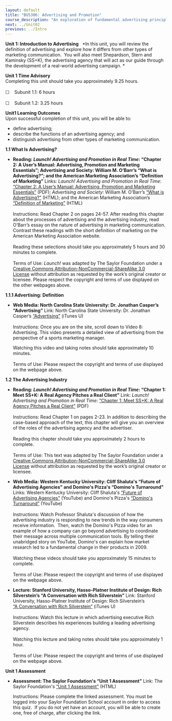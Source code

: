 ```yaml
---
layout: default
title: "BUS306: Advertising and Promotion"
course_description: "An exploration of fundamental advertising principles and the role advertising plays in the promotional mix, with particular emphasis on identifying the unique characteristics of advertising and examining familiar marketing concepts using an advertising framework."
next: ../Unit02
previous: ../Intro
---
```

**Unit 1: Introduction to Advertising** <span id="1"></span> 
*In this unit, you will review the definition of advertising and explore
how it differs from other types of marketing communication.  You will
also meet Shepardson, Stern and Kaminsky (SS+K), the advertising agency
that will act as our guide through the development of a real-world
advertising campaign. *

**Unit 1 Time Advisory**  
Completing this unit should take you approximately 9.25 hours.  
    
 ☐    Subunit 1.1: 6 hours  
    
 ☐    Subunit 1.2: 3.25 hours

**Unit1 Learning Outcomes**  
Upon successful completion of this unit, you will be able to:  
-   define advertising;
-   describe the functions of an advertising agency; and
-   distinguish advertising from other types of marketing communication.

**1.1 What Is Advertising?** <span id="1.1"></span> 
-   **Reading: *Launch! Advertising and Promotion in Real Time*:
    “Chapter 2: A User’s Manual: Advertising, Promotion and Marketing
    Essentials”; Advertising and Society: William M. O’Barr’s “What is
    Advertising?”; and the American Marketing Association’s “Definition
    of Marketing”**
    Links: *Launch! Advertising and Promotion in Real Time*: [“Chapter
    2: A User’s Manual: Advertising, Promotion and Marketing
    Essentials](https://resources.saylor.org/archived/textbooks/Launch!%20Advertising%20and%20Promotion%20in%20Real%20Time.pdf)[”](https://resources.saylor.org/archived/textbooks/Launch!%20Advertising%20and%20Promotion%20in%20Real%20Time.pdf)
    (PDF); *Advertising and Society*: William M. O’Barr’s [“What is
    Advertising?”](http://muse.jhu.edu/journals/asr/v006/6.3unit01.html)
    (HTML); and the American Marketing Association’s [“Definition of
    Marketing”](http://www.marketingpower.com/AboutAMA/Pages/DefinitionofMarketing.aspx) (HTML)  
        
     Instructions: Read Chapter 2 on pages 24-57. After reading this
    chapter about the processes of advertising and the advertising
    industry, read O’Barr’s essay on the nature of advertising in
    marketing communication. Contrast these readings with the short
    definition of marketing on the American Marketing Association
    website.  
        
     Reading these selections should take you approximately 5 hours and
    30 minutes to complete.  
        
     Terms of Use: *Launch!* was adapted by The Saylor Foundation under
    a [Creative Commons Attribution-NonCommercial-ShareAlike 3.0
    License](http://creativecommons.org/licenses/by-nc-sa/3.0/) without
    attribution as requested by the work’s original creator or licensee.
    Please respect the copyright and terms of use displayed on the other
    webpages above.

**1.1.1 Advertising: Definition** <span id="1.1.1"></span> 
-   **Web Media: North Carolina State University: Dr. Jonathan Casper’s
    “Advertising”**
    Link: North Carolina State University: Dr. Jonathan Casper’s
    [“Advertising”](http://itunes.apple.com/us/itunes-u/prt-507-advertising/id484657942?i=108187886) (iTunes
    U)  
        
     Instructions: Once you are on the site, scroll down to Video 8:
    Advertising. This video presents a detailed view of advertising from
    the perspective of a sports marketing manager.  
      
     Watching this video and taking notes should take approximately 10
    minutes.  
        
     Terms of Use: Please respect the copyright and terms of use
    displayed on the webpage above.

**1.2 The Advertising Industry** <span id="1.2"></span> 
-   **Reading: *Launch! Advertising and Promotion in Real Time*:
    “Chapter 1: Meet SS+K: A Real Agency Pitches a Real Client”**
    Link: *Launch! Advertising and Promotion in Real Time*: [“Chapter 1:
    Meet SS+K: A Real Agency Pitches a Real
    Client”](https://resources.saylor.org/archived/textbooks/Launch!%20Advertising%20and%20Promotion%20in%20Real%20Time.pdf)
    (PDF)  
        
     Instructions: Read Chapter 1 on pages 2-23. In addition to
    describing the case-based approach of the text, this chapter will
    give you an overview of the roles of the advertising agency and the
    advertiser.   
        
     Reading this chapter should take you approximately 2 hours to
    complete.  
        
     Terms of Use: This text was adapted by The Saylor Foundation under
    a [Creative Commons Attribution-NonCommercial-ShareAlike 3.0
    License](http://creativecommons.org/licenses/by-nc-sa/3.0/) without
    attribution as requested by the work’s original creator or licensee.

-   **Web Media: Western Kentucky University: Cliff Shaluta's “Future of
    Advertising Agencies" and Domino's Pizza's “Domino's Turnaround"**
    Links: Western Kentucky University: Cliff Shaluta's [“Future of
    Advertising
    Agencies”](http://www.youtube.com/watch?v=TJkZUSh1MxE) (YouTube) and
    Domino's Pizza's [“Domino's
    Turnaround”](http://www.youtube.com/watch?v=AH5R56jILag) (YouTube)  
        
     Instructions: Watch Professor Shaluta's discussion of how the
    advertising industry is responding to new trends in the way
    consumers receive information.  Then, watch the Domino's Pizza video
    for an example of how a company can go beyond advertising to
    coordinate their message across multiple communication tools. By
    telling their unabridged story on YouTube, Domino's can explain how
    market research led to a fundamental change in their products in
    2009.  
        
     Watching these videos should take you approximately 15 minutes to
    complete.  
        
     Terms of Use: Please respect the copyright and terms of use
    displayed on the webpage above.

-   **Lecture: Stanford University, Hasso-Platner Institute of Design:
    Rich Silverstein’s “A Conversation with Rich Silverstein”**
    Link: Stanford University, Hasso-Platner Institute of Design: Rich
    Silverstein’s [“A Conversation with Rich
    Silverstein”](http://itunes.apple.com/us/podcast/a-conversation-advertising/id388055541?i=86217145) (iTunes
    U)  
        
     Instructions: Watch this lecture in which advertising executive
    Rich Silverstein describes his experiences building a leading
    advertising agency.  
        
     Watching this lecture and taking notes should take you
    approximately 1 hour.  
        
     Terms of Use: Please respect the copyright and terms of use
    displayed on the webpage above.

**Unit 1 Assessment** <span id="1.3"></span> 
-   **Assessment: The Saylor Foundation's “Unit 1 Assessment”**
    Link: The Saylor Foundation's [“Unit 1
    Assessment”](http://school.saylor.org/mod/quiz/view.php?id=1057) (HTML)  
      
     Instructions: Please complete the linked assessment. You must be
    logged into your Saylor Foundation School account in order to access
    this quiz.  If you do not yet have an account, you will be able to
    create one, free of charge, after clicking the link. 


